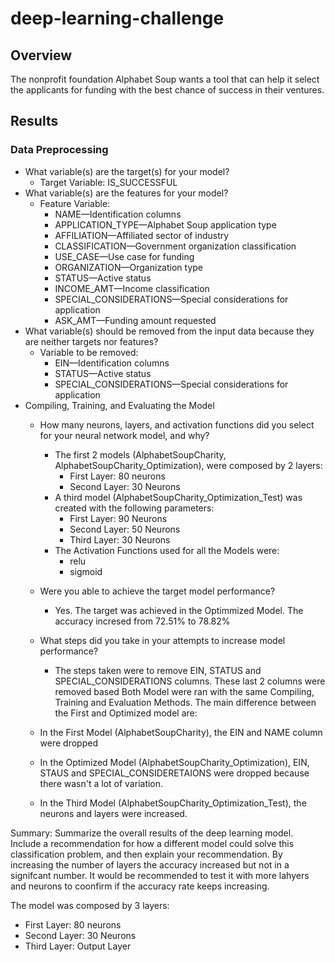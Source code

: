 # deep-learning-challenge

## Overview
The nonprofit foundation Alphabet Soup wants a tool that can help it select the applicants for funding with the best chance of success in their ventures. 

## Results
### Data Preprocessing

* What variable(s) are the target(s) for your model?
  * Target Variable: IS_SUCCESSFUL
* What variable(s) are the features for your model?
  * Feature Variable:
    * NAME—Identification columns
    * APPLICATION_TYPE—Alphabet Soup application type
    * AFFILIATION—Affiliated sector of industry
    * CLASSIFICATION—Government organization classification
    * USE_CASE—Use case for funding
    * ORGANIZATION—Organization type
    * STATUS—Active status
    * INCOME_AMT—Income classification
    * SPECIAL_CONSIDERATIONS—Special considerations for application
    * ASK_AMT—Funding amount requested
* What variable(s) should be removed from the input data because they are neither targets nor features?
  * Variable to be removed:
    * EIN—Identification columns
    * STATUS—Active status
    * SPECIAL_CONSIDERATIONS—Special considerations for application
* Compiling, Training, and Evaluating the Model
  * How many neurons, layers, and activation functions did you select for your neural network model, and why?
    * The first 2 models (AlphabetSoupCharity, AlphabetSoupCharity_Optimization), were composed by 2 layers:
      * First Layer: 80 neurons
      * Second Layer: 30 Neurons
    * A third model (AlphabetSoupCharity_Optimization_Test) was created with the following parameters:
      * First Layer: 90 Neurons
      * Second Layer: 50 Neurons
      * Third Layer: 30 Neurons
    * The Activation Functions used for all the Models were:
      * relu
      * sigmoid
        
  * Were you able to achieve the target model performance?
    * Yes. The target was achieved in the Optimmized Model. The accuracy incresed from 72.51% to 78.82%
  * What steps did you take in your attempts to increase model performance?
    * The steps taken were to remove EIN, STATUS and SPECIAL_CONSIDERATIONS columns. These last 2 columns were removed based 
Both Model were ran with the same Compiling, Training and Evaluation Methods. The main difference between the First and Optimized model are:
  * In the First Model (AlphabetSoupCharity), the EIN and NAME column were dropped
  * In the Optimized Model (AlphabetSoupCharity_Optimization), EIN, STAUS and SPECIAL_CONSIDERETAIONS were dropped because there wasn't a lot of variation.
  * In the Third Model (AlphabetSoupCharity_Optimization_Test), the neurons and layers were increased.

Summary: Summarize the overall results of the deep learning model. Include a recommendation for how a different model could solve this classification problem, and then explain your recommendation.
By increasing the number of layers the accuracy increased but not in a signifcant number. It would be recommended to test it with more lahyers and neurons to coonfirm if the accuracy rate keeps increasing.


The model was composed by 3 layers:
  * First Layer: 80 neurons
  * Second Layer: 30 Neurons
  * Third Layer: Output Layer
